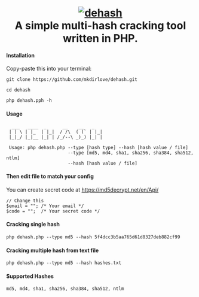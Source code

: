 <h1 align="center">
  <br>
  <a href="https://github.com/mkdirlove/dehash"><img src="https://github.com/mkdirlove/dehash/blob/main/logo.png" alt="dehash"></a>
  <br>
  A simple multi-hash cracking tool written in PHP.
  <br>
</h1>

#### Installation

Copy-paste this into your terminal:

```
git clone https://github.com/mkdirlove/dehash.git
```
```
cd dehash
```
```
php dehash.pph -h
```
#### Usage
``` 
  ___   ____  _      __    __   _    
 | | \ | |_  | |_|  / /\  ( (` | |_| 
 |_|_/ |_|__ |_| | /_/--\ _)_) |_| | 

 Usage: php dehash.php --type [hash type] --hash [hash value / file]
                       --type [md5, md4, sha1, sha256, sha384, sha512, ntlm]
                       --hash [hash value / file]
```

#### Then edit file to match your config

You can create secret code at https://md5decrypt.net/en/Api/

```
// Change this
$email = ""; /* Your email */
$code = "";  /* Your secret code */
```

#### Cracking single hash
```
php dehash.php --type md5 --hash 5f4dcc3b5aa765d61d8327deb882cf99
```

#### Cracking multiple hash from text file
```
php dehash.php --type md5 --hash hashes.txt
```
#### Supported Hashes
```
md5, md4, sha1, sha256, sha384, sha512, ntlm
```
